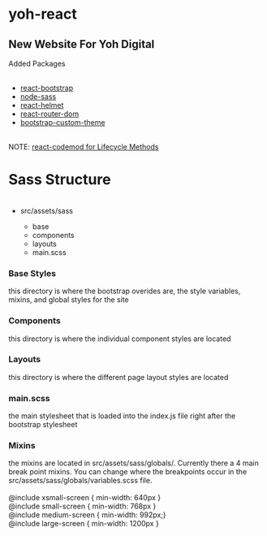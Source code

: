 # yoh-react
<h2>New Website For Yoh Digital</h2>
<p>Added Packages<p>
<ul><br/>
  <li><a href="https://react-bootstrap.github.io/">react-bootstrap</a></li>
  <li><a href="https://github.com/sass/node-sass">node-sass</a></li>
  <li><a href="https://www.npmjs.com/package/react-helmet">react-helmet</a></li>
  <li><a href="https://www.npmjs.com/package/react-router-dom">react-router-dom</a></li>
   <li><a href="https://getbootstrap.com/docs/4.4/getting-started/theming/"> bootstrap-custom-theme</a></li>
 </ul>
 <br/>
 NOTE: <a href="https://reactjs.org/blog/2019/08/08/react-v16.9.0.html#renaming-unsafe-lifecycle-methods">react-codemod for Lifecycle Methods</a>
 
# Sass Structure
<ul><br/>
  <li>src/assets/sass</li>
    <ul>
      <li>base</li>
      <li>components</li>
      <li>layouts</li>
      <li>main.scss</li>
    </ul>
 </ul>

<h3>Base Styles</h3>
this directory is where the bootstrap overides are, the style variables, mixins, and global styles for the site
<br/>
<h3>Components</h3>
this directory is where the individual component styles are located
<br/>
<h3>Layouts</h3>
this directory is where the different page layout styles are located
<br/>
<h3>main.scss</h3>
the main stylesheet that is loaded into the index.js file right after the bootstrap stylesheet
<h3>Mixins</h3>
the mixins are located in src/assets/sass/globals/. Currently there a 4 main break point mixins. You can change where the breakpoints occur in the src/assets/sass/globals/variables.scss file.
<br/><br/>
@include xsmall-screen { min-width: 640px }
<br/>
@include small-screen { min-width: 768px }
<br/>
@include medium-screen { min-width: 992px;}
<br/>
@include large-screen { min-width: 1200px }


